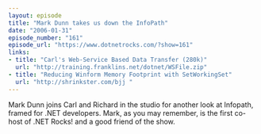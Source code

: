 ```yaml
---
layout: episode
title: "Mark Dunn takes us down the InfoPath"
date: "2006-01-31"
episode_number: "161"
episode_url: "https://www.dotnetrocks.com/?show=161"
links:
- title: "Carl's Web-Service Based Data Transfer (280k)"
  url: "http://training.franklins.net/dotnet/WSFile.zip"
- title: "Reducing Winform Memory Footprint with SetWorkingSet"
  url: "http://shrinkster.com/bjj "
---
```


Mark Dunn joins Carl and Richard in the studio for another look at Infopath, framed for .NET developers. Mark, as you may remember, is the first co-host of .NET Rocks! and a good friend of the show.
